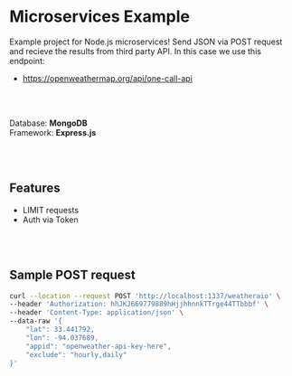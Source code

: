 # Microservices Example
Example project for Node.js microservices! Send JSON via POST request and recieve the results from third party API. In this case we use this endpoint:
- https://openweathermap.org/api/one-call-api

<br />
<br />



Database: **MongoDB**
<br /> Framework: **Express.js**

<br />
<br />

## Features
- LIMIT requests
- Auth via Token

<br />
<br />


## Sample POST request
```bash
curl --location --request POST 'http://localhost:1337/weatheraio' \
--header 'Authorization: hhJKJ669779889hHjjhhnnkTTrge44TTbbbf' \
--header 'Content-Type: application/json' \
--data-raw '{
    "lat": 33.441792,
    "lon": -94.037689, 
    "appid": "openweather-api-key-here",
    "exclude": "hourly,daily"
}'
```

